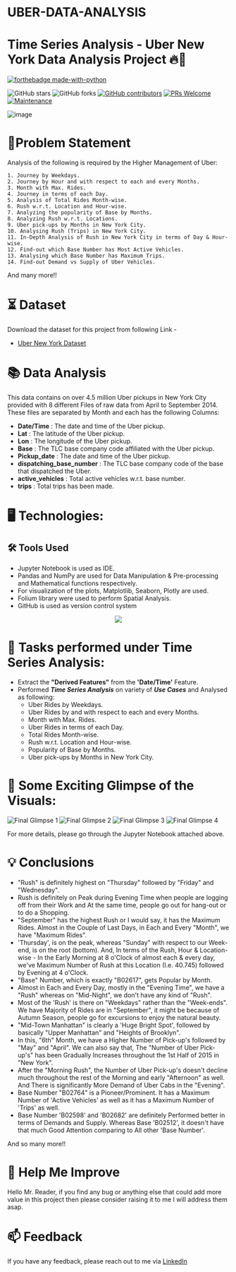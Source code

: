 # UBER-DATA-ANALYSIS
# Time Series Analysis - Uber New York Data Analysis Project 🔥🍁

<p align="center">

  [![forthebadge made-with-python](http://ForTheBadge.com/images/badges/made-with-python.svg)](https://www.python.org/)
  
  ![GitHub stars](https://img.shields.io/github/stars/Lokesh-Attarde/Uber-New-York-Data-Analysis)
  ![GitHub forks](https://img.shields.io/github/forks/Lokesh-Attarde/Uber-New-York-Data-Analysis)
  [![GitHub contributors](https://img.shields.io/github/contributors/Lokesh-Attarde/Uber-New-York-Data-Analysis.svg)](https://GitHub.com/Lokesh-Attarde/Uber-New-York-Data-Analysis/graphs/contributors/)
  [![PRs Welcome](https://img.shields.io/badge/PRs-welcome-brightgreen.svg?style=flat-square)](http://makeapullrequest.com)
  [![Maintenance](https://img.shields.io/badge/Maintained%3F-yes-green.svg)](https://GitHub.com/Naereen/StrapDown.js/graphs/commit-activity)
</p>  

![image](https://user-images.githubusercontent.com/84115928/140678953-1a9529d1-338f-4cd4-8084-7dca4075c02b.png)

# 📝Problem Statement
Analysis of the following is required by the Higher Management of Uber:

    1. Journey by Weekdays.
    2. Journey by Hour and with respect to each and every Months.
    3. Month with Max. Rides.
    4. Journey in terms of each Day.
    5. Analysis of Total Rides Month-wise.
    6. Rush w.r.t. Location and Hour-wise.
    7. Analyzing the popularity of Base by Months.
    8. Analyzing Rush w.r.t. Locations.
    9. Uber pick-ups by Months in New York City.
    10. Analysing Rush (Trips) in New York City.
    11. In-Depth Analysis of Rush in New York City in terms of Day & Hour-wise.
    12. Find-out which Base Number has Most Active Vehicles.
    13. Analysing which Base Number has Maximum Trips.
    14. Find-out Demand vs Supply of Uber Vehicles.

And many more!!

# ⏳ Dataset
Download the dataset for this project from following Link -
* [Uber New York Dataset](https://drive.google.com/drive/folders/180P1rEehdJ7aMTFLLoJ8XMoPgXY1OJ9j?usp=sharing)

# 📚 Data Analysis
This data contains on over 4.5 million Uber pickups in New York City provided with 8 different Files of raw data from April to September 2014. These files are separated by Month and each has the following Columns:

* **Date/Time** : The date and time of the Uber pickup.
* **Lat** : The latitude of the Uber pickup.
* **Lon** : The longitude of the Uber pickup.
* **Base** : The TLC base company code affiliated with the Uber pickup.
* **Pickup_date** : The date and time of the Uber pickup.
* **dispatching_base_number** : The TLC base company code of the base that dispatched the Uber.
* **active_vehicles** : Total active vehicles w.r.t. base number.
* **trips** : Total trips has been made.

# 🖥️ Technologies:
## 🛠️ Tools Used
* Jupyter Notebook is used as IDE.
* Pandas and NumPy are used for Data Manipulation & Pre-processing and Mathematical functions respectively.
* For visualization of the plots, Matplotlib, Seaborn, Plotly are used.
* Folium library were used to perform Spatial Analysis.
* GitHub is used as version control system

<p align="center">
  <img src="https://user-images.githubusercontent.com/84115928/140704607-501d334d-42a7-4271-9626-f4c95372eba4.png">
</p>

# 🎉 Tasks performed under Time Series Analysis:
* Extract the **"Derived Features"** from the **'Date/Time'** Feature.
* Performed ***Time Series Analysis*** on variety of ***Use Cases*** and Analysed as following:
  * Uber Rides by Weekdays.
  * Uber Rides by and with respect to each and every Months.
  * Month with Max. Rides.
  * Uber Rides in terms of each Day.
  * Total Rides Month-wise.
  * Rush w.r.t. Location and Hour-wise.
  * Popularity of Base by Months.
  * Uber pick-ups by Months in New York City.

# 🌱 Some Exciting Glimpse of the Visuals:
![Final Glimpse 1](https://user-images.githubusercontent.com/84115928/140725706-33748c98-c5b7-4e5c-80e3-b06b9cf1e7de.gif)
![Final Glimpse 2](https://user-images.githubusercontent.com/84115928/140718150-ae634d16-4d21-4250-814e-3a1b246c5996.gif)
![Final Glimpse 3](https://user-images.githubusercontent.com/84115928/140723990-69a9eebd-e130-4ba3-93ec-75ec5857b7f6.gif)
![Final Glimpse 4](https://user-images.githubusercontent.com/84115928/140724037-6c69ef19-e35d-45f9-89af-3f20b9852f54.gif)

For more details, please go through the Jupyter Notebook attached above.

# 💡 Conclusions
* "Rush" is definitely highest on "Thursday" followed by "Friday" and "Wednesday".
* Rush is definitely on Peak during Evening Time when people are logging off from their Work and At the same time, people go out for hang-out or to do a Shopping.
* "September" has the highest Rush or I would say, it has the Maximum Rides.
  Almost in the Couple of Last Days, in Each and Every "Month", we have "Maximum Rides".
* 'Thursday', is on the peak, whereas "Sunday" with respect to our Week-end, is on the root (bottom).
  And, In terms of the Rush, Hour & Location-wise - In the Early Morning at 8 o'Clock of almost each & every day, we've Maximum Number of Rush at this Location (I.e. 40.745) followed by Evening at 4 o'Clock.
* "Base" Number, which is exactly "B02617", gets Popular by Month.
* Almost in Each and Every Day, mostly in the "Evening Time", we have a "Rush" whereas on "Mid-Night", we don't have any kind of "Rush".
* Most of the 'Rush' is there on "Weekdays" rather than the "Week-ends".
  We have Majority of Rides are in "September", it might be because of Autumn Season, people go for excursions to enjoy the natural beauty.
* "Mid-Town Manhattan" is clearly a 'Huge Bright Spot', followed by basically "Upper Manhattan" and "Heights of Brooklyn".
* In this, "6th" Month, we have a Higher Number of Pick-up's followed by "May" and "April".
  We can also say that, The "Number of Uber Pick-up's" has been Gradually Increases throughout the 1st Half of 2015 in "New York".
* After the "Morning Rush", the Number of Uber Pick-up's doesn't decline much throughout the rest of the Morning and early "Afternoon" as well.
  And There is significantly More Demand of Uber Cabs in the "Evening".
* Base Number "B02764" is a Pioneer/Prominent. It has a Maximum Number of 'Active Vehicles' as well as it has a Maximum Number of 'Trips' as well.
* Base Number 'B02598' and 'B02682' are definitely Performed better in terms of Demands and Supply.
  Whereas Base 'B02512', it doesn't have that much Good Attention comparing to All other 'Base Number'.

And so many more!!

# 🎉 Help Me Improve
Hello Mr. Reader, if you find any bug or anything else that could add more value in this project then please consider raising it to me I will address them asap.
  
# 📫 Feedback
If you have any feedback, please reach out to me via [LinkedIn](https://www.linkedin.com/in/akash-sharma-96308b205)
